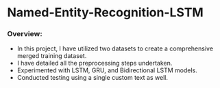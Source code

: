 # Named-Entity-Recognition-LSTM

### Overview:

- In this project, I have utilized two datasets to create a comprehensive merged training dataset.
- I have detailed all the preprocessing steps undertaken.
- Experimented with LSTM, GRU, and Bidirectional LSTM models.
- Conducted testing using a single custom text as well.
